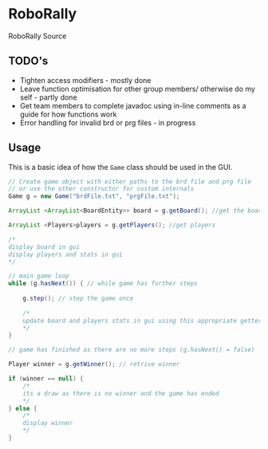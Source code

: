 # RoboRally
RoboRally Source
## TODO's  
 - Tighten access modifiers - mostly done  
 - Leave function optimisation for other group members/ otherwise do my self - partly done  
 - Get team members to complete javadoc using in-line comments as a guide for how functions work  
 - Error handling for invalid brd or prg files - in progress  

## Usage 

This is a basic idea of how the ```Game``` class should be used in the GUI.
```java
// Create game object with either paths to the brd file and prg file
// or use the other constructor for custom internals
Game g = new Game("brdFile.txt", "prgFile.txt");

ArrayList <ArrayList<BoardEntity>> board = g.getBoard(); //get the board

ArrayList <Players>players = g.getPlayers(); //get players

/*
display board in gui
display players and stats in gui
*/

// main game loop
while (g.hasNext()) { // while game has further steps
    
    g.step(); // step the game once
    
    /*
    update board and players stats in gui using this appropriate getters
    */
}

// game has finished as there are no more steps (g.hasNext() = false)

Player winner = g.getWinner(); // retrive winner

if (winner == null) {
    /*
    its a draw as there is no winner and the game has ended
    */
} else {
    /*
    display winner
    */
}
```
  

		
